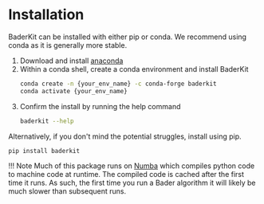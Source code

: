 # Installation

BaderKit can be installed with either pip or conda. We recommend using conda as it is generally more stable.

1. Download and install [anaconda](https://www.anaconda.com/download)
2. Within a conda shell, create a conda environment and install BaderKit
   ```bash
   conda create -n {your_env_name} -c conda-forge baderkit
   conda activate {your_env_name}
   ```
3. Confirm the install by running the help command
   ```bash
   baderkit --help
   ```

Alternatively, if you don't mind the potential struggles, install using pip.
```bash
pip install baderkit
```

!!! Note
    Much of this package runs on [Numba](https://numba.pydata.org/) which compiles python code to machine code at runtime. The compiled code is cached after the first time it runs. As such, the first time you run a Bader algorithm it will likely be much slower than subsequent runs. 